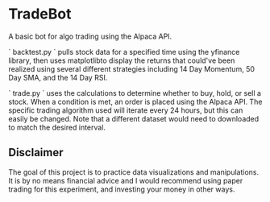 # TradeBot

<p>A basic bot for algo trading using the Alpaca API.<p>

<p> ` backtest.py ` pulls stock data for a specified time using the yfinance library, then uses matplotlibto display the returns that could've been realized using several different strategies including 14 Day Momentum, 50 Day SMA, and the 14 Day RSI.<p>

<p> ` trade.py ` uses the calculations to determine whether to buy, hold, or sell a stock. When a condition is met, an order is placed using the Alpaca API. The specific trading algorithm used will iterate every 24 hours, but this can easily be changed. Note that a different dataset would need to downloaded to match the desired interval.<p>

## Disclaimer
<p>The goal of this project is to practice data visualizations and manipulations. It is by no means financial advice and I would recommend using paper trading for this experiment, and investing your money in other ways. 
